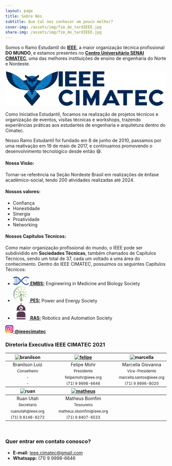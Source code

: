 ```yaml
---
layout: page
title: Sobre Nós
subtitle: Que tal nos conhecer um pouco melhor?
cover-img: /assets/img/fim_de_tardIEEE.jpg
share-img: /assets/img/fim_de_tardIEEE.jpg
---
```


Somos o Ramo Estudantil do [**IEEE**](https://www.ieee.org/), a maior organização técnica profissional **DO MUNDO**, e estamos presentes no [**Centro Universitário SENAI CIMATEC**](http://www.senaicimatec.com.br/), uma das melhores instituições de ensino de engenharia do Norte e Nordeste. 

<p style="text-align: center;"> <img src="/assets/img/logo_azul_horizontal.png" alt="logo ieee cimatec" width="600"/> </p>

Como Iniciativa Estudantil, focamos na realização de projetos técnicos e organização de eventos, visitas técnicas e workshops, trazendo experiências práticas aos estudantes de engenharia e arquitetura dentro do Cimatec.

Nosso Ramo Estudantil foi fundado em 8 de junho de 2010, passamos por uma reativação em 19 de maio de 2017, e continuamos promovendo o desenvolvimento tecnológico desde então &#128516;.

#### Nossa Visão:

Tornar-se referência na Seção Nordeste Brasil em realizações de ênfase acadêmico-social, tendo 200 atividades realizadas até 2024.

#### Nossos valores:
- Confiança
- Honestidade
- Sinergia
- Proatividade
- Networking

#### Nossos Capítulos Técnicos:
Como maior organização profissional do mundo, o IEEE pode ser subdividido em **Sociedades Técnicas**, também chamados de Capítulos Técnicos, sendo um total de 37, cada um voltado a uma área do conhecimento. Dentro do IEEE CIMATEC, possuimos os seguintes Capítulos Técnicos:
- [<img src="/assets/img/embs_logo.png" alt="drawing" width="50"/> **EMBS:**](embscimatec/) Engineering in Medicine and Biology Society 
- [<img src="/assets/img/pes_logo.png" alt="drawing" width="50"/> **PES:**](pescimatec/) Power and Energy Society 
- [<img src="/assets/img/ras_logo.png" alt="drawing" width="50"/> **RAS:**](rascimatec/) Robotics and Automation Society

[<img src="/assets/img/logo_instagram.png" alt="drawing" width="25"/> **@ieeecimatec**](https://www.instagram.com/ieeecimatec/)

### Diretoria Executiva IEEE CIMATEC 2021
<div class="row">
  <div class=" col-xl-auto offset-xl-0 col-lg-4 offset-lg-0">
    <div class="mobile-side-scroller">
      <table class="table-borderless highlight">
        <thead>
          <tr>
            <th><center><img src="{{ 'assets/img/voluntarios/branilson.png' | relative_url }}" width="100" alt="branilson" class="img-fluid rounded-circle" /></center></th>
            <th></th>
             <th><a href="https://www.linkedin.com/in/felipe-mohr-a9922a15a"><center><img src="{{ 'assets/img/voluntarios/felipe_mohr.png' | relative_url}}" width="100" alt="felipe" class="img-fluid rounded-circle img-blur" /></center></a></th>
            <th></th>
            <th><center><img src="{{ 'assets/img/voluntarios/marcella_giovanna.png' | relative_url }}" width="100" alt="marcella" class="img-fluid rounded-circle"/></center></th>
          </tr>
        </thead>
        <tbody>
          <tr class="font-weight-bolder" style="text-align: center margin-top: 0">
            <td width="33.33%"><center>Branilson Luiz</center></td>
            <td></td>
            <td width="33.33%"><center>Felipe Mohr</center></td>
            <td></td>
            <td width="33.33%"><center>Marcella Giovanna</center></td>
          </tr>
          <tr style="text-align: center" >
            <td style="vertical-align: top"><small><center>Conselheiro</center></small></td>
            <td></td>
            <td style="vertical-align: top"><small><center>Presidente</center></small></td>
            <td></td>
            <td style="vertical-align: top"><small><center>Vice-Presidente</center></small></td>
          </tr>
          <tr style="text-align: center" >
            <td style="vertical-align: top"><small><center>-</center></small></td>
            <td></td>
            <td style="vertical-align: top"><small><center>felipemohr@ieee.org</center></small></td>
            <td></td>
            <td style="vertical-align: top"><small><center>marcella.santos@ieee.org</center></small></td>
          </tr>
          <tr style="text-align: center" >
            <td style="vertical-align: top"><small><center>-</center></small></td>
            <td></td>
            <td style="vertical-align: top"><small><center>(71) 9 9998-6646</center></small></td>
            <td></td>
            <td style="vertical-align: top"><small><center>(71) 9 9996-8020</center></small></td>
          </tr>
        </tbody>
        <thead>
          <tr>
            <th><center><img src="{{ 'assets/img/voluntarios/ruan_utah.png' | relative_url }}" width="100" alt="ruan" class="img-fluid rounded-circle"/></center></th>
            <th></th>
            <th><a href="https://www.linkedin.com/in/matheus-dos-santos-bomfim-459421191/"><center><img src="{{ 'assets/img/voluntarios/matheus_bomfim.png' | relative_url}}" width="100" alt="matheus" class="img-fluid rounded-circle img-blur" /></center></a></th>
          </tr>
        </thead>
        <tbody>
          <tr class="font-weight-bolder" style="text-align: center margin-top: 0">
            <td width="50%"><center>Ruan Utah</center></td>
            <td></td>
            <td width="50%"><center>Matheus Bomfim</center></td>
          </tr>
          <tr style="text-align: center" >
            <td style="vertical-align: top"><small><center>Secretario</center></small></td>
            <td></td>
            <td style="vertical-align: top"><small><center>Tesoureiro</center></small></td>
          </tr>
          <tr style="text-align: center" >
            <td style="vertical-align: top"><small><center>ruanutah@ieee.org</center></small></td>
            <td></td>
            <td style="vertical-align: top"><small><center>matheus.sbomfim@ieee.org</center></small></td>
          </tr>
          <tr style="text-align: center" >
            <td style="vertical-align: top"><small><center>(71) 9 8148-6272</center></small></td>
            <td></td>
            <td style="vertical-align: top"><small><center>(71) 9 8407-6533</center></small></td>
          </tr>
        </tbody>
      </table>
    </div>
  </div>
</div>
<br>

### Quer entrar em contato conosco?

- **E-mail:** ieee.cimatec@gmail.com
- **Whatsapp:** (71) 9 9998-6646
